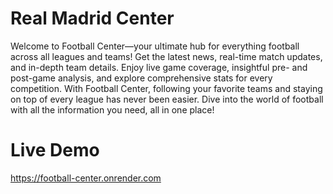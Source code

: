 # Real Madrid Center

Welcome to Football Center—your ultimate hub for everything football across all leagues and teams! Get the latest news, real-time match updates, and in-depth team details. Enjoy live game coverage, insightful pre- and post-game analysis, and explore comprehensive stats for every competition. With Football Center, following your favorite teams and staying on top of every league has never been easier. Dive into the world of football with all the information you need, all in one place!

# Live Demo

https://football-center.onrender.com
